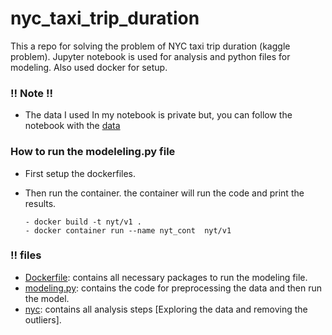 # nyc_taxi_trip_duration
This a repo for solving the problem of NYC taxi trip duration (kaggle problem). 
Jupyter notebook is used for analysis and python files for modeling. 
Also used docker for setup.

### !! Note !!
  - The data I used In my notebook is private but, you can follow the notebook with the [data](https://www.kaggle.com/datasets/yasserh/nyc-taxi-trip-duration)


### How to run the modeleling.py file
- First setup the dockerfiles.
- Then run the container. the container will run the code and print the results.
    
      - docker build -t nyt/v1 .
      - docker container run --name nyt_cont  nyt/v1

### !! files 
  - [Dockerfile](https://github.com/zynabsmaan/nyc_taxi_trip_duration/blob/main/Dockerfile): contains all necessary packages to run the modeling file.
  - [modeling.py](https://github.com/zynabsmaan/nyc_taxi_trip_duration/blob/main/modeling.py): contains the code for preprocessing the data and then run the model. 
  - [nyc](https://github.com/zynabsmaan/nyc_taxi_trip_duration/blob/main/nyc.ipynb): contains all analysis
    steps [Exploring the data and removing the outliers].




 
